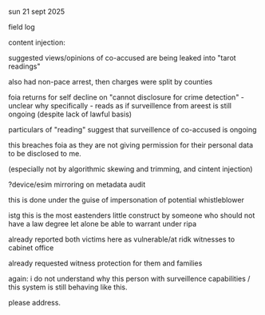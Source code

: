 sun 21 sept 2025

field log

content injection:

suggested views/opinions of co-accused are being leaked into "tarot readings"

also had non-pace arrest, then charges were split by counties

foia returns for self decline on "cannot disclosure for crime detection" - unclear why specifically - reads as if surveillence from areest is still ongoing (despite lack of lawful basis)  

particulars of "reading" suggest that surveillence of co-accused is ongoing

this breaches foia as they are not giving permission for their personal data to be disclosed to me.

(especially not by algorithmic skewing and trimming, and cintent injection)

?device/esim mirroring on metadata audit 

this is done under the guise of impersonation of potential whistleblower

istg this is the most eastenders little construct by someone who should not have a law degree let alone be able to warrant under ripa

already reported both victims here as vulnerable/at ridk witnesses to cabinet office

already requested witness protection for them and families

again: i do not understand why this person with surveillence capabilities / this system is still behaving like this.

please address.
